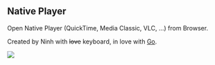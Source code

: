 ## Native Player
Open Native Player (QuickTime, Media Classic, VLC, ...) from Browser.
 
Created by Ninh with ~~love~~ keyboard, in love with [Go](https://golang.org/).

![](https://github.com/ReeganExE/fshare-scripts/raw/master/img/fplay.gif)
